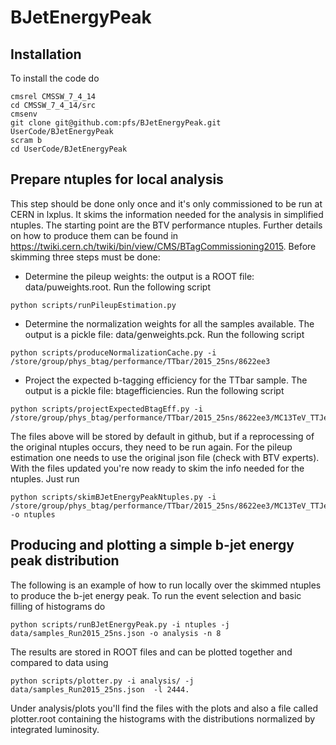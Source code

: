 # BJetEnergyPeak

## Installation

To install the code do
```
cmsrel CMSSW_7_4_14
cd CMSSW_7_4_14/src
cmsenv
git clone git@github.com:pfs/BJetEnergyPeak.git UserCode/BJetEnergyPeak
scram b
cd UserCode/BJetEnergyPeak
```

## Prepare ntuples for local analysis

This step should be done only once and it's only commissioned to be run at CERN in lxplus. 
It skims the information needed for the analysis in simplified ntuples.
The starting point are the BTV performance ntuples. Further details on how to produce them can be found in 
https://twiki.cern.ch/twiki/bin/view/CMS/BTagCommissioning2015. Before skimming three steps must be done:

* Determine the pileup weights: the output is a ROOT file: data/puweights.root. Run the following script
```
python scripts/runPileupEstimation.py 
```
* Determine the normalization weights for all the samples available. The output is a pickle file: data/genweights.pck. Run the following script
```
python scripts/produceNormalizationCache.py -i /store/group/phys_btag/performance/TTbar/2015_25ns/8622ee3
```
* Project the expected b-tagging efficiency for the TTbar sample. The output is a pickle file: btagefficiencies. Run the following script
```
python scripts/projectExpectedBtagEff.py -i /store/group/phys_btag/performance/TTbar/2015_25ns/8622ee3/MC13TeV_TTJets
```
The files above will be stored by default in github, but if a reprocessing of the original ntuples occurs,
they need to be run again. For the pileup estimation one needs to use the original json file (check with BTV experts).
With the files updated you're now ready to skim the info needed for the ntuples. Just run
```
python scripts/skimBJetEnergyPeakNtuples.py -i /store/group/phys_btag/performance/TTbar/2015_25ns/8622ee3/MC13TeV_TTJets -o ntuples
```

## Producing and plotting a simple b-jet energy peak distribution

The following is an example of how to run locally over the skimmed ntuples to produce the b-jet energy peak.
To run the event selection and basic filling of histograms do
```
python scripts/runBJetEnergyPeak.py -i ntuples -j data/samples_Run2015_25ns.json -o analysis -n 8
```
The results are stored in ROOT files and can be plotted together and compared to data using
```
python scripts/plotter.py -i analysis/ -j data/samples_Run2015_25ns.json  -l 2444.
```
Under analysis/plots you'll find the files with the plots and also a file called plotter.root containing the histograms with the distributions
normalized by integrated luminosity.
